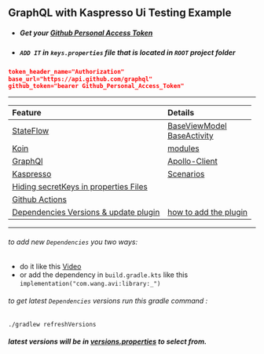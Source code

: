 

**GraphQL with Kaspresso Ui Testing Example**
---

- ##### Get your [Github Personal Access Token](https://github.com/settings/tokens) 

- ##### `ADD IT` in `keys.properties` file that is located in `ROOT` project folder 

``` json
token_header_name="Authorization"
base_url="https://api.github.com/graphql"
github_token="bearer Github_Personal_Access_Token"
```

---

| Feature             |  Details                         |
:---------------------|:----------------------------------
| [StateFlow](https://developer.android.com/kotlin/flow/stateflow-and-sharedflow#stateflow) | [BaseViewModel](https://github.com/EsmaeelNabilM/graphql-kaspresso/blob/master/app/src/main/java/com/example/graphspresso/ui/base/BaseViewModel.kt#L14) <br> [BaseActivity](https://github.com/EsmaeelNabilM/graphql-kaspresso/blob/master/app/src/main/java/com/example/graphspresso/ui/base/BaseActivity.kt#L58) |
|[Koin](https://insert-koin.io/docs/quickstart/android)|[modules](https://github.com/EsmaeelNabilM/graphql-kaspresso/tree/master/app/src/main/java/com/example/graphspresso/di)|
|[GraphQl](https://www.apollographql.com/docs/android/)|[Apollo-Client](https://github.com/EsmaeelNabilM/graphql-kaspresso/blob/master/app/src/main/java/com/example/graphspresso/di/KoinModule.kt#L29)|
|[Kaspresso](https://github.com/KasperskyLab/Kaspresso)|[Scenarios](https://github.com/EsmaeelNabilM/graphql-kaspresso/tree/master/app/src/androidTest/java/com/example/graphspresso/ui/scenarios)|
|[Hiding secretKeys in properties Files](https://github.com/EsmaeelNabilM/graphql-kaspresso/blob/master/app/build.gradle.kts#L12)|
|[Github Actions](https://github.com/EsmaeelNabilM/graphql-kaspresso/tree/master/.github/workflows)|
|[Dependencies Versions & update plugin](https://github.com/jmfayard/refreshVersions)|[how to add the plugin](https://github.com/EsmaeelNabilM/graphql-kaspresso/blob/master/settings.gradle.kts)|

---
###### to add new `Dependencies` you two ways:
- do it like this [Video](https://youtu.be/VhYERonB8co)
- or add the dependency in `build.gradle.kts` like this  
```implementation("com.wang.avi:library:_")```
###### to get latest `Dependencies` versions run this gradle command :
```
./gradlew refreshVersions
```
##### latest versions will be in [versions.properties](https://github.com/EsmaeelNabilM/graphql-kaspresso/blob/master/versions.properties) to select from.
